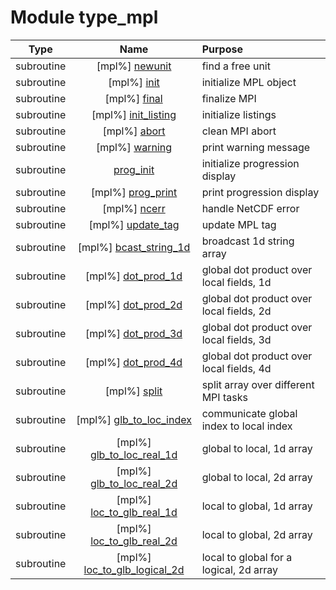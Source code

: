 # Module type_mpl

| Type | Name | Purpose |
| :--: | :--: | :---------- |
| subroutine | [mpl%] [newunit](https://github.com/benjaminmenetrier/bump/tree/master/src/type_mpl.F90#L87) | find a free unit |
| subroutine | [mpl%] [init](https://github.com/benjaminmenetrier/bump/tree/master/src/type_mpl.F90#L117) | initialize MPL object |
| subroutine | [mpl%] [final](https://github.com/benjaminmenetrier/bump/tree/master/src/type_mpl.F90#L155) | finalize MPI |
| subroutine | [mpl%] [init_listing](https://github.com/benjaminmenetrier/bump/tree/master/src/type_mpl.F90#L171) | initialize listings |
| subroutine | [mpl%] [abort](https://github.com/benjaminmenetrier/bump/tree/master/src/type_mpl.F90#L260) | clean MPI abort |
| subroutine | [mpl%] [warning](https://github.com/benjaminmenetrier/bump/tree/master/src/type_mpl.F90#L288) | print warning message |
| subroutine | [prog_init](https://github.com/benjaminmenetrier/bump/tree/master/src/type_mpl.F90#L306) | initialize progression display |
| subroutine | [mpl%] [prog_print](https://github.com/benjaminmenetrier/bump/tree/master/src/type_mpl.F90#L333) | print progression display |
| subroutine | [mpl%] [ncerr](https://github.com/benjaminmenetrier/bump/tree/master/src/type_mpl.F90#L363) | handle NetCDF error |
| subroutine | [mpl%] [update_tag](https://github.com/benjaminmenetrier/bump/tree/master/src/type_mpl.F90#L381) | update MPL tag |
| subroutine | [mpl%] [bcast_string_1d](https://github.com/benjaminmenetrier/bump/tree/master/src/type_mpl.F90#L402) | broadcast 1d string array |
| subroutine | [mpl%] [dot_prod_1d](https://github.com/benjaminmenetrier/bump/tree/master/src/type_mpl.F90#L425) | global dot product over local fields, 1d |
| subroutine | [mpl%] [dot_prod_2d](https://github.com/benjaminmenetrier/bump/tree/master/src/type_mpl.F90#L455) | global dot product over local fields, 2d |
| subroutine | [mpl%] [dot_prod_3d](https://github.com/benjaminmenetrier/bump/tree/master/src/type_mpl.F90#L484) | global dot product over local fields, 3d |
| subroutine | [mpl%] [dot_prod_4d](https://github.com/benjaminmenetrier/bump/tree/master/src/type_mpl.F90#L513) | global dot product over local fields, 4d |
| subroutine | [mpl%] [split](https://github.com/benjaminmenetrier/bump/tree/master/src/type_mpl.F90#L542) | split array over different MPI tasks |
| subroutine | [mpl%] [glb_to_loc_index](https://github.com/benjaminmenetrier/bump/tree/master/src/type_mpl.F90#L577) | communicate global index to local index |
| subroutine | [mpl%] [glb_to_loc_real_1d](https://github.com/benjaminmenetrier/bump/tree/master/src/type_mpl.F90#L640) | global to local, 1d array |
| subroutine | [mpl%] [glb_to_loc_real_2d](https://github.com/benjaminmenetrier/bump/tree/master/src/type_mpl.F90#L701) | global to local, 2d array |
| subroutine | [mpl%] [loc_to_glb_real_1d](https://github.com/benjaminmenetrier/bump/tree/master/src/type_mpl.F90#L775) | local to global, 1d array |
| subroutine | [mpl%] [loc_to_glb_real_2d](https://github.com/benjaminmenetrier/bump/tree/master/src/type_mpl.F90#L840) | local to global, 2d array |
| subroutine | [mpl%] [loc_to_glb_logical_2d](https://github.com/benjaminmenetrier/bump/tree/master/src/type_mpl.F90#L919) | local to global for a logical, 2d array |
